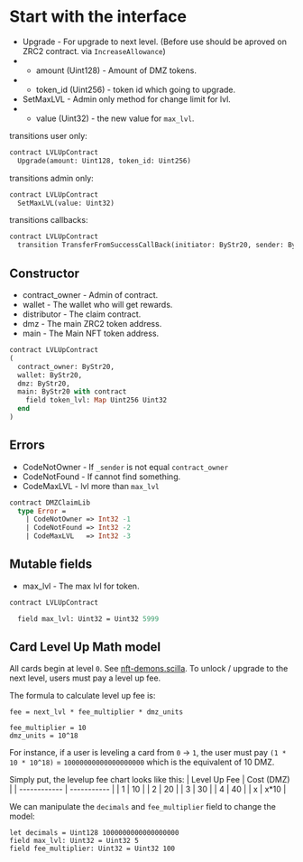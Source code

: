 # Start with the interface

 * Upgrade - For upgrade to next level. (Before use should be aproved on ZRC2 contract. via `IncreaseAllowance`)
 * - amount (Uint128) - Amount of DMZ tokens.
 * - token_id (Uint256) - token id which going to upgrade.
 * SetMaxLVL - Admin only method for change limit for lvl.
 * - value (Uint32) - the new value for `max_lvl`.

transitions user only:
```Ocaml
contract LVLUpContract
  Upgrade(amount: Uint128, token_id: Uint256)
```

transitions admin only:
```Ocaml
contract LVLUpContract
  SetMaxLVL(value: Uint32)
```

transitions callbacks:
```Ocaml
contract LVLUpContract
  transition TransferFromSuccessCallBack(initiator: ByStr20, sender: ByStr20, recipient: ByStr20, amount: Uint128)
```

## Constructor

 * contract_owner - Admin of contract.
 * wallet - The wallet who will get rewards.
 * distributor - The claim contract.
 * dmz - The main ZRC2 token address.
 * main - The Main NFT token address.

```Ocaml
contract LVLUpContract
(
  contract_owner: ByStr20,
  wallet: ByStr20,
  dmz: ByStr20,
  main: ByStr20 with contract
    field token_lvl: Map Uint256 Uint32
  end
)
```

## Errors

 * CodeNotOwner - If `_sender` is not equal `contract_owner`
 * CodeNotFound - If cannot find something.
 * CodeMaxLVL - lvl more than `max_lvl`

```Ocaml
contract DMZClaimLib
  type Error =
    | CodeNotOwner => Int32 -1
    | CodeNotFound => Int32 -2
    | CodeMaxLVL   => Int32 -3
```

## Mutable fields

 * max_lvl - The max lvl for token.

```Ocaml
contract LVLUpContract

  field max_lvl: Uint32 = Uint32 5999
```

## Card Level Up Math model

All cards begin at level `0`. See [nft-demons.scilla](../ZRC1/nft-demons.scilla#L38). To unlock / upgrade to the next level, users must pay a level up fee.

The formula to calculate level up fee is:
```
fee = next_lvl * fee_multiplier * dmz_units

fee_multiplier = 10
dmz_units = 10^18
```

For instance, if a user is leveling a card from `0` -> `1`, the user must pay `(1 * 10 * 10^18)` = `10000000000000000000` which is the equivalent of 10 DMZ.

Simply put, the levelup fee chart looks like this:
| Level Up Fee |  Cost (DMZ) |
| ------------ | ----------- |
| 1            | 10          |
| 2            | 20          |
| 3            | 30          |
| 4            | 40          |
| x            | x*10        |

We can manipulate the `decimals` and `fee_multiplier` field to change the model:
```
let decimals = Uint128 1000000000000000000
field max_lvl: Uint32 = Uint32 5
field fee_multiplier: Uint32 = Uint32 100
```

